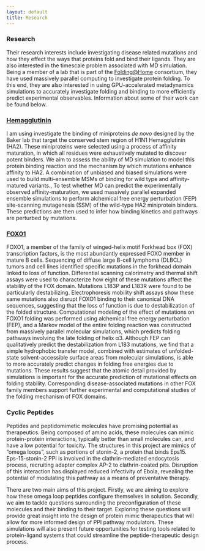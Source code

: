 ```yaml
---
layout: default
title: Research
---
```

### Research
Their research interests include investigating disease related mutations and how they effect the ways that proteins fold and bind their ligands. They are also interested in the timescale problem associated with MD simulation. Being a member of a lab that is part of the [Folding@Home](https://foldingathome.org/) consortium, they have used massively parallel computing to investigate protein folding. To this end, they are also interested in using GPU-accelerated metadynamics simulations to accurately investigate folding and binding to more efficiently predict experimental observables. Information about some of their work can be found below.

### [Hemagglutinin](https://vav20.fah.temple.edu/pub/hemagglutanin/index.html)
I am using investigate the binding of miniproteins *de novo* designed by the Baker lab that target the conserved stem region of H1N1 Hemagglutinin (HA2). These miniproteins were selected using a process of affinity maturation, in which all residues were exhaustively mutated to discover potent binders. We aim to assess the ability of MD simulation to model this protein binding reaction and the mechanism by which mutations enhance affinity to HA2. A combination of unbiased and biased simulations were used to build multi-ensemble MSMs of binding for wild type and affinity-matured variants., To test whether MD can predict the experimentally observed affinity-maturation, we used massively parallel expanded ensemble simulations to perform alchemical free energy perturbation (FEP) site-scanning mutagenesis (SSM) of the wild-type HA2 miniprotein binders. These predictions are then used to infer how binding kinetics and pathways are perturbed by mutations.

### [FOX01](https://pubs.acs.org/doi/abs/10.1021/acs.biochem.2c00224)
FOXO1, a member of the family of winged-helix motif Forkhead box (FOX) transcription factors, is the most abundantly expressed FOXO member in mature B cells. Sequencing of diffuse large B-cell lymphoma (DLBCL) tumors and cell lines identified specific mutations in the forkhead domain linked to loss of function. Differential scanning calorimetry and thermal shift assays were used to characterize how eight of these mutations affect the stability of the FOX domain. Mutations L183P and L183R were found to be particularly destabilizing. Electrophoresis mobility shift assays show these same mutations also disrupt FOXO1 binding to their canonical DNA sequences, suggesting that the loss of function is due to destabilization of the folded structure. Computational modeling of the effect of mutations on FOXO1 folding was performed using alchemical free energy perturbation (FEP), and a Markov model of the entire folding reaction was constructed from massively parallel molecular simulations, which predicts folding pathways involving the late folding of helix α3. Although FEP can qualitatively predict the destabilization from L183 mutations, we find that a simple hydrophobic transfer model, combined with estimates of unfolded-state solvent-accessible surface areas from molecular simulations, is able to more accurately predict changes in folding free energies due to mutations. These results suggest that the atomic detail provided by simulations is important for the accurate prediction of mutational effects on folding stability. Corresponding disease-associated mutations in other FOX family members support further experimental and computational studies of the folding mechanism of FOX domains.

### Cyclic Peptides
Peptides and peptidomimetic molecules have promising potential as therapeutics. Being composed of amino acids, these molecules can mimic protein-protein interactions, typically better than small  molecules can, and have a low potential for toxicity. The structures in this project are mimics of “omega loops”, such as portions of stonin-2, a protein that binds Eps15. Eps-15-stonin-2 PPI is involved in the clathrin-mediated endocytosis process, recruiting adapter complex AP-2 to clathrin-coated pits. Disruption of this interaction has displayed reduced infectivity of Ebola, revealing the potential of modulating this pathway as a means of preventative therapy.

There are two main aims of this project. Firstly, we are aiming to explore how these omega loop peptides configure themselves in solution. Secondly, we aim to tackle questions surrounding the preconfiguration of these molecules and their binding to their target. Exploring these questions will provide great insight into the design of protein mimic therapeutics that will allow for more informed design of PPI pathway modulators. These simulations will also present future opportunities for testing tools related to protein-ligand systems that could streamline the peptide-therapeutic design process.
